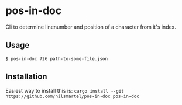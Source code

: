 # pos-in-doc

Cli to determine linenumber and position of a character from it's index.

## Usage

`$ pos-in-doc 726 path-to-some-file.json`

## Installation

Easiest way to install this is:
`cargo install --git https://github.com/nilsmartel/pos-in-doc pos-in-doc`
